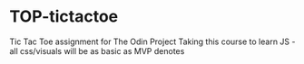 # TOP-tictactoe
Tic Tac Toe assignment for The Odin Project
Taking this course to learn JS - all css/visuals will be as basic as MVP denotes
